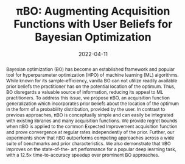 ---
title: "πBO: Augmenting Acquisition Functions with User Beliefs for Bayesian Optimization"
date: 2022-04-11
publishDate: 2022-04-11
authors: ["**Carl Hvarfner**", "Danny Stoll", "Artur Souza", "Marius Lindauer", "Frank Hutter", "Luigi Nardi"]
publication_types: ["1"]
abstract: "Bayesian optimization (BO) has become an established framework and popular tool for hyperparameter optimization (HPO) of machine learning (ML) algorithms. While known for its sample-efficiency, vanilla BO can not utilize readily available prior beliefs the practitioner has on the potential location of the optimum. Thus, BO disregards a valuable source of information, reducing its appeal to ML practitioners. To address this issue, we propose πBO, an acquisition function generalization which incorporates prior beliefs about the location of the optimum in the form of a probability distribution, provided by the user. In contrast to previous approaches, πBO is conceptually simple and can easily be integrated with existing libraries and many acquisition functions. We provide regret bounds when πBO is applied to the common Expected Improvement acquisition function and prove convergence at regular rates independently of the prior. Further, our experiments show that πBO outperforms competing approaches across a wide suite of benchmarks and prior characteristics. We also demonstrate that πBO improves on the state-of-the- art performance for a popular deep learning task, with a 12.5× time-to-accuracy speedup over prominent BO approaches."
featured: true
publication: "International Conference on Learning Representations, 2022."
links:
  - icon_pack: fas
    icon: scroll
    name: Link
    url: 'https://arxiv.org/abs/2204.11051'
---